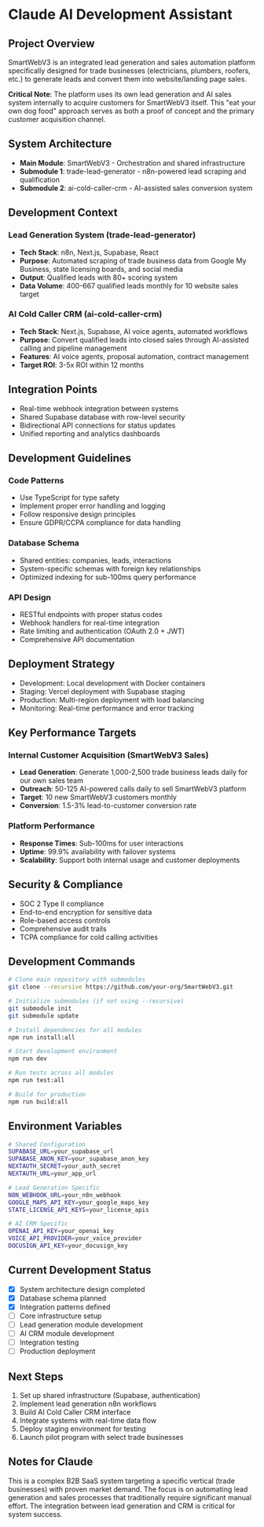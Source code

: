 # Claude AI Development Assistant

## Project Overview
SmartWebV3 is an integrated lead generation and sales automation platform specifically designed for trade businesses (electricians, plumbers, roofers, etc.) to generate leads and convert them into website/landing page sales. 

**Critical Note**: The platform uses its own lead generation and AI sales system internally to acquire customers for SmartWebV3 itself. This "eat your own dog food" approach serves as both a proof of concept and the primary customer acquisition channel.

## System Architecture
- **Main Module**: SmartWebV3 - Orchestration and shared infrastructure
- **Submodule 1**: trade-lead-generator - n8n-powered lead scraping and qualification
- **Submodule 2**: ai-cold-caller-crm - AI-assisted sales conversion system

## Development Context

### Lead Generation System (trade-lead-generator)
- **Tech Stack**: n8n, Next.js, Supabase, React
- **Purpose**: Automated scraping of trade business data from Google My Business, state licensing boards, and social media
- **Output**: Qualified leads with 80+ scoring system
- **Data Volume**: 400-667 qualified leads monthly for 10 website sales target

### AI Cold Caller CRM (ai-cold-caller-crm)
- **Tech Stack**: Next.js, Supabase, AI voice agents, automated workflows
- **Purpose**: Convert qualified leads into closed sales through AI-assisted calling and pipeline management
- **Features**: AI voice agents, proposal automation, contract management
- **Target ROI**: 3-5x ROI within 12 months

## Integration Points
- Real-time webhook integration between systems
- Shared Supabase database with row-level security
- Bidirectional API connections for status updates
- Unified reporting and analytics dashboards

## Development Guidelines

### Code Patterns
- Use TypeScript for type safety
- Implement proper error handling and logging
- Follow responsive design principles
- Ensure GDPR/CCPA compliance for data handling

### Database Schema
- Shared entities: companies, leads, interactions
- System-specific schemas with foreign key relationships
- Optimized indexing for sub-100ms query performance

### API Design
- RESTful endpoints with proper status codes
- Webhook handlers for real-time integration
- Rate limiting and authentication (OAuth 2.0 + JWT)
- Comprehensive API documentation

## Deployment Strategy
- Development: Local development with Docker containers
- Staging: Vercel deployment with Supabase staging
- Production: Multi-region deployment with load balancing
- Monitoring: Real-time performance and error tracking

## Key Performance Targets

### Internal Customer Acquisition (SmartWebV3 Sales)
- **Lead Generation**: Generate 1,000-2,500 trade business leads daily for our own sales team
- **Outreach**: 50-125 AI-powered calls daily to sell SmartWebV3 platform
- **Target**: 10 new SmartWebV3 customers monthly
- **Conversion**: 1.5-3% lead-to-customer conversion rate

### Platform Performance
- **Response Times**: Sub-100ms for user interactions
- **Uptime**: 99.9% availability with failover systems
- **Scalability**: Support both internal usage and customer deployments

## Security & Compliance
- SOC 2 Type II compliance
- End-to-end encryption for sensitive data
- Role-based access controls
- Comprehensive audit trails
- TCPA compliance for cold calling activities

## Development Commands
```bash
# Clone main repository with submodules
git clone --recursive https://github.com/your-org/SmartWebV3.git

# Initialize submodules (if not using --recursive)
git submodule init
git submodule update

# Install dependencies for all modules
npm run install:all

# Start development environment
npm run dev

# Run tests across all modules
npm run test:all

# Build for production
npm run build:all
```

## Environment Variables
```bash
# Shared Configuration
SUPABASE_URL=your_supabase_url
SUPABASE_ANON_KEY=your_supabase_anon_key
NEXTAUTH_SECRET=your_auth_secret
NEXTAUTH_URL=your_app_url

# Lead Generation Specific
N8N_WEBHOOK_URL=your_n8n_webhook
GOOGLE_MAPS_API_KEY=your_google_maps_key
STATE_LICENSE_API_KEYS=your_license_apis

# AI CRM Specific
OPENAI_API_KEY=your_openai_key
VOICE_API_PROVIDER=your_voice_provider
DOCUSIGN_API_KEY=your_docusign_key
```

## Current Development Status
- [x] System architecture design completed
- [x] Database schema planned
- [x] Integration patterns defined
- [ ] Core infrastructure setup
- [ ] Lead generation module development
- [ ] AI CRM module development
- [ ] Integration testing
- [ ] Production deployment

## Next Steps
1. Set up shared infrastructure (Supabase, authentication)
2. Implement lead generation n8n workflows
3. Build AI Cold Caller CRM interface
4. Integrate systems with real-time data flow
5. Deploy staging environment for testing
6. Launch pilot program with select trade businesses

## Notes for Claude
This is a complex B2B SaaS system targeting a specific vertical (trade businesses) with proven market demand. The focus is on automating lead generation and sales processes that traditionally require significant manual effort. The integration between lead generation and CRM is critical for system success.

